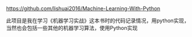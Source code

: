https://github.com/lishuai2016/Machine-Learning-With-Python


此项目是我在学习《机器学习实战》这本书时的代码记录情况，用python实现，
当然也会包括一些其他的机器学习算法，使用Python实现